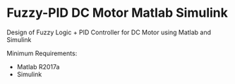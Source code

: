 # Fuzzy-PID DC Motor Matlab Simulink
Design of Fuzzy Logic + PID Controller for DC Motor using Matlab and Simulink

Minimum Requirements:
- Matlab R2017a
- Simulink
